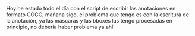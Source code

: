 Hoy he estado todo el día con el script de escribir las anotaciones en formato COCO, mañana sigo, el problema que tengo es con la escritura de la anotación, ya las máscaras y las bboxes las tengo procesadas en principio, no debería haber problema ya ahí